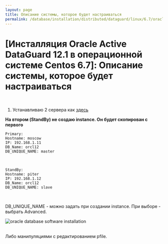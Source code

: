 ```yaml
---
layout: page
title: Описание системы, которое будет настраиваться
permalink: /database/installation/distributed/dataguard/linux/6.7/oracle/12.1/info-about-env/
---
```


# [Инсталляция Oracle Active DataGuard 12.1 в операционной системе Centos 6.7]: Описание системы, которое будет настраиваться



<br/>


1) Устанавливаю 2 сервера как <a href="/database/installation/single/asm/linux/6.7/oracle/12.1/">здесь</a>


**На втором (StandBy) не создаю instance. Он будет скопирован с первого**


    Primary:  
    Hostname: moscow
    IP: 192.168.1.11  
    DB_Name: orcl12
    DB_UNIQUE_NAME: master


<br/>

    StandBy:  
    Hostname: piter  
    IP: 192.168.1.12  
    DB_Name: orcl12
    DB_UNIQUE_NAME: slave


<br/>

DB_UNIQUE_NAME - можно задать при создании instance. При выборе - выбрать Advanced.

<img src="http://img.oradba.net/oracle-database-installation/distributed/dataguard/linux/6.7/oracle/12.1/db-unique-name.png" border="0" alt="oracle database software installation"><br/><br/>


Либо манипуляциями с редактированием pfile.
